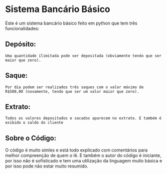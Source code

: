 # Sistema Bancário Básico
Este é um sistema bancário básico feito em python que tem três funcionalidades: 
  ## Depósito:
    Uma quantidade ilimitada pode ser depositada (obviamente tendo que ser maior que zero).

  ## Saque:
    Por dia podem ser realizados três saques com o valor máximo de R$500,00 (novamente, tendo que ser um valor maior que zero).

  ## Extrato:
    Todos os valores depositados e sacados aparecem no extrato. E também é exibido o saldo do cliente 


## Sobre o Código:
  O código é muito simles e está todo explicado com comentários para melhor compreenção de quem o lê. E também o autor do código é iniciante, por isso não é sofisticado e tem uma utilização da linguagem muito básica e por isso pode não estar muito resumido.
